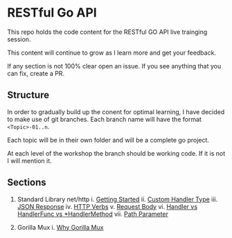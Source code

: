 # RESTful Go API
This repo holds the code content for the RESTful GO API live trainging session.

This content will continue to grow as I learn more and get your feedback.

If any section is not 100% clear open an issue. If you see anything that you can fix, create a PR.

## Structure
In order to gradually build up the conent for optimal learning, I have decided to make use of git branches. Each branch name will have the format `<Topic>-01..n`.

Each topic will be in their own folder and will be a complete go project.

At each level of the workshop the branch should be working code. If it is not I will mention it.

## Sections

1. Standard Library net/http
    i. [Getting Started](https://github.com/moficodes/restful-go-api/tree/standard-library-net-http-01/api-with-net-http)
    ii. [Custom Handler Type](https://github.com/moficodes/restful-go-api/tree/standard-library-net-http-02/api-with-net-http)
    iii. [JSON Response](https://github.com/moficodes/restful-go-api/tree/standard-library-net-http-03/api-with-net-http)
    iv. [HTTP Verbs](https://github.com/moficodes/restful-go-api/tree/standard-library-net-http-04/api-with-net-http)
    v. [Request Body](https://github.com/moficodes/restful-go-api/tree/standard-library-net-http-05/api-with-net-http)
    vi. [Handler vs HandlerFunc vs *HandlerMethod](https://github.com/moficodes/restful-go-api/tree/standard-library-net-http-06/api-with-net-http)
    vii. [Path Parameter](https://github.com/moficodes/restful-go-api/tree/standard-library-net-http-07/api-with-net-http)
  
2. Gorilla Mux
    i. [Why Gorilla Mux]()